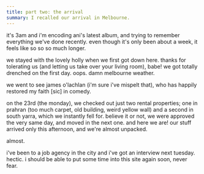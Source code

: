 ```yaml
---
title: part two: the arrival
summary: I recalled our arrival in Melbourne.
---
```


it's 3am and i'm encoding ani's latest album, and trying to remember everything we've done recently. even though it's only been about a week, it feels like so so so much longer.

we stayed with the lovely holly when we first got down here. thanks for tolerating us (and letting us take over your living room), babe! we got totally drenched on the first day. oops. damn melbourne weather.

we went to see james o'lachlan (i'm sure i've mispelt that), who has happily restored my faith [sic] in comedy.

on the 23rd (the monday), we checked out just two rental properties; one in prahran (too much carpet, old building, weird yellow wall) and a second in south yarra, which we instantly fell for. believe it or not, we were approved the very same day, and moved in the next one. and here we are! our stuff arrived only this afternoon, and we're almost unpacked.

almost.

i've been to a job agency in the city and i've got an interview next tuesday. hectic. i should be able to put some time into this site again soon, never fear.